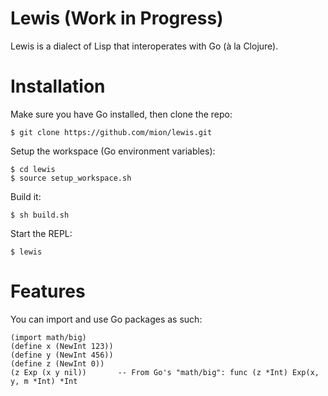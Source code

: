 # Lewis (Work in Progress)

Lewis is a dialect of Lisp that interoperates with Go (à la Clojure).

# Installation

Make sure you have Go installed, then clone the repo:

	$ git clone https://github.com/mion/lewis.git

Setup the workspace (Go environment variables):
	
	$ cd lewis
	$ source setup_workspace.sh

Build it:

	$ sh build.sh


Start the REPL:

	$ lewis

# Features

You can import and use Go packages as such:
	
	(import math/big)
	(define x (NewInt 123))
	(define y (NewInt 456))
	(define z (NewInt 0))
	(z Exp (x y nil))		-- From Go's "math/big": func (z *Int) Exp(x, y, m *Int) *Int
